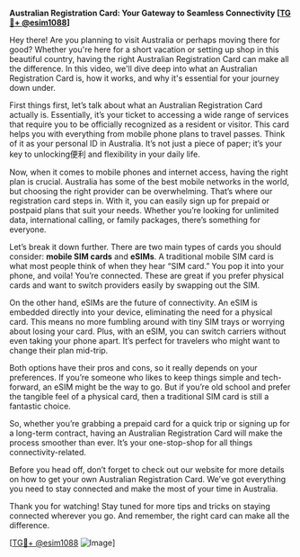 **Australian Registration Card: Your Gateway to Seamless Connectivity [[TG💪+ @esim1088](https://t.me/s/esim1088)]**

Hey there! Are you planning to visit Australia or perhaps moving there for good? Whether you're here for a short vacation or setting up shop in this beautiful country, having the right Australian Registration Card can make all the difference. In this video, we'll dive deep into what an Australian Registration Card is, how it works, and why it's essential for your journey down under.

First things first, let’s talk about what an Australian Registration Card actually is. Essentially, it’s your ticket to accessing a wide range of services that require you to be officially recognized as a resident or visitor. This card helps you with everything from mobile phone plans to travel passes. Think of it as your personal ID in Australia. It’s not just a piece of paper; it’s your key to unlocking便利 and flexibility in your daily life.

Now, when it comes to mobile phones and internet access, having the right plan is crucial. Australia has some of the best mobile networks in the world, but choosing the right provider can be overwhelming. That’s where our registration card steps in. With it, you can easily sign up for prepaid or postpaid plans that suit your needs. Whether you’re looking for unlimited data, international calling, or family packages, there’s something for everyone.

Let’s break it down further. There are two main types of cards you should consider: **mobile SIM cards** and **eSIMs**. A traditional mobile SIM card is what most people think of when they hear “SIM card.” You pop it into your phone, and voila! You’re connected. These are great if you prefer physical cards and want to switch providers easily by swapping out the SIM.

On the other hand, eSIMs are the future of connectivity. An eSIM is embedded directly into your device, eliminating the need for a physical card. This means no more fumbling around with tiny SIM trays or worrying about losing your card. Plus, with an eSIM, you can switch carriers without even taking your phone apart. It’s perfect for travelers who might want to change their plan mid-trip.

Both options have their pros and cons, so it really depends on your preferences. If you’re someone who likes to keep things simple and tech-forward, an eSIM might be the way to go. But if you’re old school and prefer the tangible feel of a physical card, then a traditional SIM card is still a fantastic choice.

So, whether you’re grabbing a prepaid card for a quick trip or signing up for a long-term contract, having an Australian Registration Card will make the process smoother than ever. It’s your one-stop-shop for all things connectivity-related.

Before you head off, don’t forget to check out our website for more details on how to get your own Australian Registration Card. We’ve got everything you need to stay connected and make the most of your time in Australia.

Thank you for watching! Stay tuned for more tips and tricks on staying connected wherever you go. And remember, the right card can make all the difference. 

[[TG💪+ @esim1088](https://t.me/s/esim1088) ![Image](https://i.postimg.cc/Y0z9fWf4/image.png)]